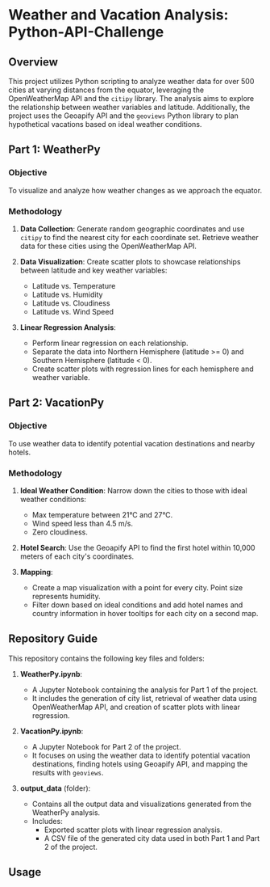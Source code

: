 # Weather and Vacation Analysis: Python-API-Challenge

## Overview
This project utilizes Python scripting to analyze weather data for over 500 cities at varying distances from the equator, leveraging the OpenWeatherMap API and the `citipy` library. The analysis aims to explore the relationship between weather variables and latitude. Additionally, the project uses the Geoapify API and the `geoviews` Python library to plan hypothetical vacations based on ideal weather conditions.

## Part 1: WeatherPy

### Objective
To visualize and analyze how weather changes as we approach the equator.

### Methodology
1. **Data Collection**: Generate random geographic coordinates and use `citipy` to find the nearest city for each coordinate set. Retrieve weather data for these cities using the OpenWeatherMap API.

2. **Data Visualization**: Create scatter plots to showcase relationships between latitude and key weather variables:
   - Latitude vs. Temperature
   - Latitude vs. Humidity
   - Latitude vs. Cloudiness
   - Latitude vs. Wind Speed

3. **Linear Regression Analysis**: 
   - Perform linear regression on each relationship.
   - Separate the data into Northern Hemisphere (latitude >= 0) and Southern Hemisphere (latitude < 0).
   - Create scatter plots with regression lines for each hemisphere and weather variable.

## Part 2: VacationPy

### Objective
To use weather data to identify potential vacation destinations and nearby hotels.

### Methodology
1. **Ideal Weather Condition**: Narrow down the cities to those with ideal weather conditions:
   - Max temperature between 21°C and 27°C.
   - Wind speed less than 4.5 m/s.
   - Zero cloudiness.

2. **Hotel Search**: Use the Geoapify API to find the first hotel within 10,000 meters of each city's coordinates.

3. **Mapping**: 
   - Create a map visualization with a point for every city. Point size represents humidity.
   - Filter down based on ideal conditions and add hotel names and country information in hover tooltips for each city on a second map.

## Repository Guide
This repository contains the following key files and folders:

1. **WeatherPy.ipynb**: 
   - A Jupyter Notebook containing the analysis for Part 1 of the project. 
   - It includes the generation of city list, retrieval of weather data using OpenWeatherMap API, and creation of scatter plots with linear regression.

2. **VacationPy.ipynb**: 
   - A Jupyter Notebook for Part 2 of the project. 
   - It focuses on using the weather data to identify potential vacation destinations, finding hotels using Geoapify API, and mapping the results with `geoviews`.

3. **output_data** (folder): 
   - Contains all the output data and visualizations generated from the WeatherPy analysis.
   - Includes:
     - Exported scatter plots with linear regression analysis.
     - A CSV file of the generated city data used in both Part 1 and Part 2 of the project.

## Usage

